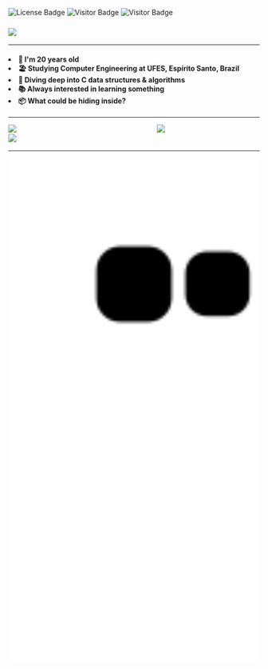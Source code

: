 ![License Badge](https://img.shields.io/badge/license-MIT-blue)
![Visitor Badge](https://visitor-badge.laobi.icu/badge?page_id=edualfo.visitor-badge)
![Visitor Badge](https://img.shields.io/badge/made%20in-brazil-green)

###

<div align="left">
  <img src="https://readme-typing-svg.herokuapp.com?font=Consolas&weight=400&size=32&duration=4000&pause=600&width=1000&height=80&color=F5E1C0&backgroun=00000000&background=2D030F&center=false&vCenter=true&lines=>+Hi%2C+I'm+Eduardo+Abreu!%F0%9F%91%8B%F0%9F%91%8B;>+I'm+a+computer+engineering+student;>+Check+out+some+stuff+below+%F0%9F%8D%B7%F0%9F%97%BF">
</div>

<hr>

<h4>
  <li>🤠 I'm 20 years old</li>
  <li>🏖️ Studying Computer Engineering at UFES, Espírito Santo, Brazil</li>
  <li>🤿 Diving deep into C data structures & algorithms</li>
  <li>📚 Always interested in learning something</li>
  <li>📦 What could be hiding inside?</li>
</h4>

<hr>

<div>
  <img width="40.85%" align=right src="https://github-readme-stats.vercel.app/api/top-langs/?username=edualfo&card_width=200&theme=moltack&bg_color=&border_radius=5&hide_border=true&border_color=&exclude_repo=&hide=&langs_count=10&layout=">
</div>

<div>
  <img width="55.5%" src="https://streak-stats.demolab.com?user=edualfo&ring&theme=moltack&stroke=86092C&ring=&fire=&currStreakNum=&currStreakLabel=&border_radius=5&hide_border=true">
</div>

<div>
  <img width="55.5%" src="https://github-readme-stats.vercel.app/api?username=edualfo&card_width=200&show_icons=true&theme=moltack&bg_color=&include_all_commits=true&count_private=true&hide_rank=false&border_radius=5&hide_border=true&border_color=545d68"/>
</div>

---

<div>
  <img width="100%" src="https://github.com/edualfo/edualfo/blob/output/github-contribution-grid-snake.svg">
</div>

<!---
eduabreulfo/eduabreulfo is a ✨ special ✨ repository because its `README.md` (this file) appears on your GitHub profile.
You can click the Preview link to take a look at your changes.
--->
